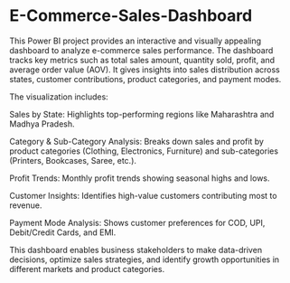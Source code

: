 # E-Commerce-Sales-Dashboard
This Power BI project provides an interactive and visually appealing dashboard to analyze e-commerce sales performance.
The dashboard tracks key metrics such as total sales amount, quantity sold, profit, and average order value (AOV). It gives insights into sales distribution across states, customer contributions, product categories, and payment modes.

The visualization includes:

Sales by State: Highlights top-performing regions like Maharashtra and Madhya Pradesh.

Category & Sub-Category Analysis: Breaks down sales and profit by product categories (Clothing, Electronics, Furniture) and sub-categories (Printers, Bookcases, Saree, etc.).

Profit Trends: Monthly profit trends showing seasonal highs and lows.

Customer Insights: Identifies high-value customers contributing most to revenue.

Payment Mode Analysis: Shows customer preferences for COD, UPI, Debit/Credit Cards, and EMI.

This dashboard enables business stakeholders to make data-driven decisions, optimize sales strategies, and identify growth opportunities in different markets and product categories.
